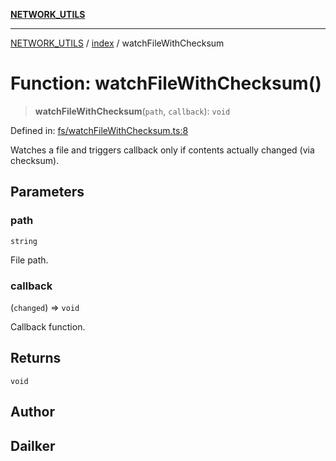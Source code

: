 [**NETWORK_UTILS**](../../README.md)

***

[NETWORK_UTILS](../../README.md) / [index](../README.md) / watchFileWithChecksum

# Function: watchFileWithChecksum()

> **watchFileWithChecksum**(`path`, `callback`): `void`

Defined in: [fs/watchFileWithChecksum.ts:8](https://github.com/dailker/everyutil/blob/7c30ec40bbb398255a9be572db0a537e8bcb9c11/src/fs/watchFileWithChecksum.ts#L8)

Watches a file and triggers callback only if contents actually changed (via checksum).

## Parameters

### path

`string`

File path.

### callback

(`changed`) => `void`

Callback function.

## Returns

`void`

## Author

## Dailker
